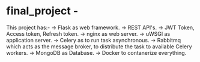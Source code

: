 # final_project - 
This project has:-
  -> Flask as web framework.
  -> REST API's.
  -> JWT Token, Access token, Refresh token.
  -> nginx as web server.
  -> uWSGI as application server.
  -> Celery as to run task asynchronous.
  -> Rabbitmq which acts as the message broker, to distribute the task to available Celery workers.
  -> MongoDB as Database.
  -> Docker to contanerize everything.
  
  
